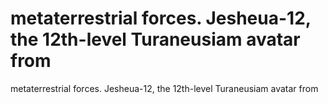 # metaterrestrial forces. Jesheua-12, the 12th-level Turaneusiam avatar from

metaterrestrial forces. Jesheua-12, the 12th-level Turaneusiam avatar from